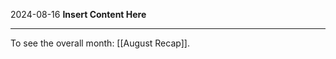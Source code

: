 2024-08-16
__Insert Content Here__
_______________________
To see the overall month: [[August Recap]].